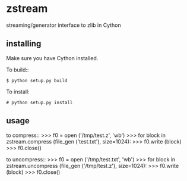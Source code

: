 zstream
=======

streaming/generator interface to zlib in Cython

installing
----------

Make sure you have Cython installed.

To build::

    $ python setup.py build

To install:

    # python setup.py install

usage
-----

to compress::
    >>> f0 = open ('/tmp/test.z', 'wb')
    >>> for block in zstream.compress (file_gen ('test.txt'), size=1024):
    >>>     f0.write (block)
    >>> f0.close()

to uncompress::
    >>> f0 = open ('/tmp/test.txt', 'wb')
    >>> for block in zstream.uncompress (file_gen ('/tmp/test.z'), size=1024):
    >>>     f0.write (block)
    >>> f0.close()
